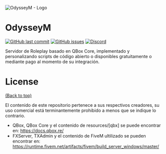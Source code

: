 
![OdysseyM - Logo](https://i.imgur.com/d2XOMrZ.png)

# OdysseyM

[![GitHub last commit](https://img.shields.io/github/last-commit/navendu-pottekkat/awesome-readme)](https://img.shields.io/github/last-commit/navendu-pottekkat/awesome-readme)
[![GitHub issues](https://img.shields.io/github/issues-raw/navendu-pottekkat/awesome-readme)](https://img.shields.io/github/issues-raw/navendu-pottekkat/awesome-readme)
[![Discord](https://img.shields.io/badge/Discord-OdysseyM_RP-FFE600?logo=discord&logoColor=%235865F2)](https://discord.gg/at9ATyUj)

Servidor de Roleplay basado en QBox Core, implementado y personalizando scripts de código abierto o disponibles gratuitamente o mediante pago al momento de su integración.

# License
[(Back to top)](#table-of-contents)

El contenido de este repositorio pertenece a sus respectivos creadores, su uso comercial está terminantemente prohibido a menos que se indique lo contrario.
- QBox, QBox Core y el contenido de resources/[qbx] se puede encontrar en: https://docs.qbox.re/
- FXServer, TXAdmin y el contenido de FiveM ultilizado se pueden encontrar en: https://runtime.fivem.net/artifacts/fivem/build_server_windows/master/
